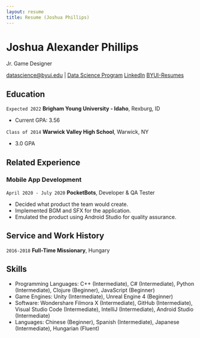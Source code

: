 ```yaml
---
layout: resume
title: Resume (Joshua Phillips)
---
```

# Joshua Alexander Phillips
Jr. Game Designer

<div id="webaddress">
<a href="datascience@byui.edu">datascience@byui.edu</a>
| <a href="https://byuidatascience.github.io/development.html">Data Science Program</a>
  <a href="https://www.linkedin.com/in/joshua-phillips-492b89136/">LinkedIn</a>
  <a href="https://github.com/byuids-resumes">BYUI-Resumes</a>
</div>

<!-- https://www.monique.tech/the-art-of-markdown -->


## Education

`Expected 2022`
__Brigham Young University - Idaho__, Rexburg, ID

- Current GPA: 3.56

`Class of 2014`
__Warwick Valley High School__, Warwick, NY

- 3.0 GPA


## Related Experience

### Mobile App Development

`April 2020 - July 2020`
__PocketBots__, Developer & QA Tester

- Decided what product the team would create.
- Implemented BGM and SFX for the application.
- Emulated the product using Android Studio for quality assurance.

## Service and Work History

`2016-2018`
__Full-Time Missionary__, Hungary

## Skills

- Programming Languages: C++ (Intermediate), C# (Intermediate), Python (Intermediate),
Clojure (Beginner), JavaScript (Beginner)
- Game Engines: Unity (Intermediate), Unreal Engine 4 (Beginner)
- Software: Wondershare Filmora X (Intermediate), GitHub (Intermediate), 
Visual Studio Code (Intermediate), IntelliJ (Intermediate), Android Studio (Intermediate)
- Languages: Chinese (Beginner), Spanish (Intermediate), Japanese (Intermediate), Hungarian (Fluent)

<!-- ### Footer

Last updated: Dec 2020 -->


